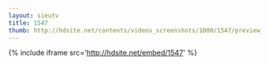 ```yaml
---
layout: sieutv
title: 1547
thumb: http://hdsite.net/contents/videos_screenshots/1000/1547/preview_360p.mp4.jpg
---
```

{% include iframe src='http://hdsite.net/embed/1547' %}
 
